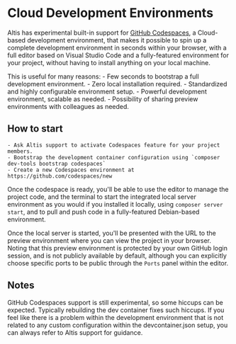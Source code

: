 # Cloud Development Environments

Altis has experimental built-in support for [GitHub Codespaces](https://github.com/features/codespaces), a Cloud-based development environment, that makes it possible to spin up a complete development environment in seconds within your browser, with a full editor based on Visual Studio Code and a fully-featured environment for your project, without having to install anything on your local machine.

This is useful for many reasons:
    - Few seconds to bootstrap a full development environment.
    - Zero local installation required.
    - Standardized and highly configurable environment setup.
    - Powerful development environment, scalable as needed.
    - Possibility of sharing preview environments with colleagues as needed.

## How to start

<!-- a note about pricing and associated logistics here? -->

    - Ask Altis support to activate Codespaces feature for your project members.
    - Bootstrap the development container configuration using `composer dev-tools bootstrap codespaces`
    - Create a new Codespaces environment at https://github.com/codespaces/new

Once the codespace is ready, you'll be able to use the editor to manage the project code, and the terminal to start the integrated local server environment as you would if you installed it locally, using `composer server start`, and to pull and push code in a fully-featured Debian-based environment.

Once the local server is started, you'll be presented with the URL to the preview environment where you can view the project in your browser. Noting that this preview environment is protected by your own GitHub login session, and is not publicly available by default, although you can explicitly choose specific ports to be public through the `Ports` panel within the editor.

## Notes

GitHub Codespaces support is still experimental, so some hiccups can be expected. Typically rebuilding the dev container fixes such hiccups. If you feel like there is a problem within the development environment that is not related to any custom configuration within the devcontainer.json setup, you can always refer to Altis support for guidance.